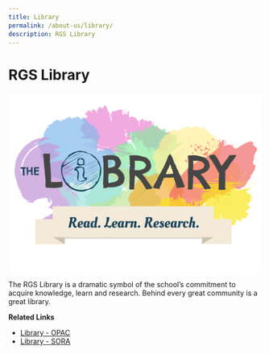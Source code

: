 ```yaml
---
title: Library
permalink: /about-us/library/
description: RGS Library
---
```

# RGS Library

![RGS Library Logo](/images/lib%20logo%20blue.png)

The RGS Library is a dramatic symbol of the school’s commitment to acquire knowledge, learn and research. Behind every great community is a great library. 

**Related Links**

* [Library - OPAC](https://schoolibrary.moe.edu.sg/rgs/)
* [Library - SORA](https://soraapp.com/welcome)